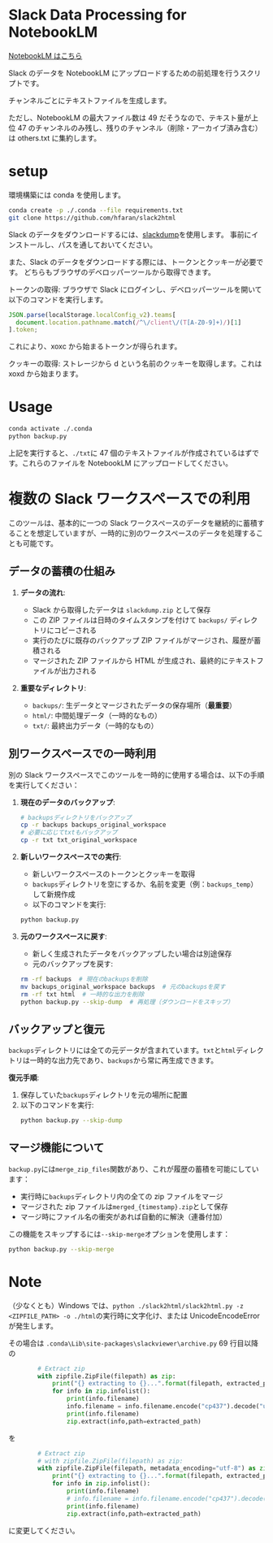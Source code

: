 # Slack Data Processing for NotebookLM

[NotebookLM はこちら](https://notebooklm.google.com/notebook/5b7f2979-468a-430b-9089-92a5feaf2da3)

Slack のデータを NotebookLM にアップロードするための前処理を行うスクリプトです。

チャンネルごとにテキストファイルを生成します。

ただし、NotebookLM の最大ファイル数は 49 だそうなので、テキスト量が上位 47 のチャンネルのみ残し、残りのチャンネル（削除・アーカイブ済み含む）は others.txt に集約します。

# setup

環境構築には conda を使用します。

```bash
conda create -p ./.conda --file requirements.txt
git clone https://github.com/hfaran/slack2html
```

Slack のデータをダウンロードするには、[slackdump](https://github.com/rusq/slackdump)を使用します。
事前にインストールし、パスを通しておいてください。

また、Slack のデータをダウンロードする際には、トークンとクッキーが必要です。
どちらもブラウザのデベロッパーツールから取得できます。

トークンの取得: ブラウザで Slack にログインし、デベロッパーツールを開いて以下のコマンドを実行します。

```javascript
JSON.parse(localStorage.localConfig_v2).teams[
  document.location.pathname.match(/^\/client\/(T[A-Z0-9]+)/)[1]
].token;
```

これにより、xoxc から始まるトークンが得られます。

クッキーの取得: ストレージから d という名前のクッキーを取得します。これは xoxd から始まります。

# Usage

```bash
conda activate ./.conda
python backup.py
```

上記を実行すると、`./txt`に 47 個のテキストファイルが作成されているはずです。これらのファイルを NotebookLM にアップロードしてください。

# 複数の Slack ワークスペースでの利用

このツールは、基本的に一つの Slack ワークスペースのデータを継続的に蓄積することを想定していますが、一時的に別のワークスペースのデータを処理することも可能です。

## データの蓄積の仕組み

1. **データの流れ**:

   - Slack から取得したデータは `slackdump.zip` として保存
   - この ZIP ファイルは日時のタイムスタンプを付けて `backups/` ディレクトリにコピーされる
   - 実行のたびに既存のバックアップ ZIP ファイルがマージされ、履歴が蓄積される
   - マージされた ZIP ファイルから HTML が生成され、最終的にテキストファイルが出力される

2. **重要なディレクトリ**:
   - `backups/`: 生データとマージされたデータの保存場所（**最重要**）
   - `html/`: 中間処理データ（一時的なもの）
   - `txt/`: 最終出力データ（一時的なもの）

## 別ワークスペースでの一時利用

別の Slack ワークスペースでこのツールを一時的に使用する場合は、以下の手順を実行してください：

1. **現在のデータのバックアップ**:

   ```bash
   # backupsディレクトリをバックアップ
   cp -r backups backups_original_workspace
   # 必要に応じてtxtもバックアップ
   cp -r txt txt_original_workspace
   ```

2. **新しいワークスペースでの実行**:

   - 新しいワークスペースのトークンとクッキーを取得
   - `backups`ディレクトリを空にするか、名前を変更（例：`backups_temp`）して新規作成
   - 以下のコマンドを実行:

   ```bash
   python backup.py
   ```

3. **元のワークスペースに戻す**:
   - 新しく生成されたデータをバックアップしたい場合は別途保存
   - 元のバックアップを戻す:
   ```bash
   rm -rf backups  # 現在のbackupsを削除
   mv backups_original_workspace backups  # 元のbackupsを戻す
   rm -rf txt html  # 一時的な出力を削除
   python backup.py --skip-dump  # 再処理（ダウンロードをスキップ）
   ```

## バックアップと復元

`backups`ディレクトリには全ての元データが含まれています。`txt`と`html`ディレクトリは一時的な出力先であり、`backups`から常に再生成できます。

**復元手順**:

1. 保存していた`backups`ディレクトリを元の場所に配置
2. 以下のコマンドを実行:
   ```bash
   python backup.py --skip-dump
   ```

## マージ機能について

`backup.py`には`merge_zip_files`関数があり、これが履歴の蓄積を可能にしています：

- 実行時に`backups`ディレクトリ内の全ての zip ファイルをマージ
- マージされた zip ファイルは`merged_{timestamp}.zip`として保存
- マージ時にファイル名の衝突があれば自動的に解決（連番付加）

この機能をスキップするには`--skip-merge`オプションを使用します：

```bash
python backup.py --skip-merge
```

# Note

（少なくとも）Windows では、`python ./slack2html/slack2html.py -z <ZIPFILE_PATH> -o ./html`の実行時に文字化け、または UnicodeEncodeError が発生します。

その場合は `.conda\Lib\site-packages\slackviewer\archive.py` 69 行目以降の

```python
        # Extract zip
        with zipfile.ZipFile(filepath) as zip:
            print("{} extracting to {}...".format(filepath, extracted_path))
            for info in zip.infolist():
                print(info.filename)
                info.filename = info.filename.encode("cp437").decode("utf-8")
                print(info.filename)
                zip.extract(info,path=extracted_path)
```

を

```python
        # Extract zip
        # with zipfile.ZipFile(filepath) as zip:
        with zipfile.ZipFile(filepath, metadata_encoding="utf-8") as zip:
            print("{} extracting to {}...".format(filepath, extracted_path))
            for info in zip.infolist():
                print(info.filename)
                # info.filename = info.filename.encode("cp437").decode("utf-8")
                print(info.filename)
                zip.extract(info,path=extracted_path)
```

に変更してください。
